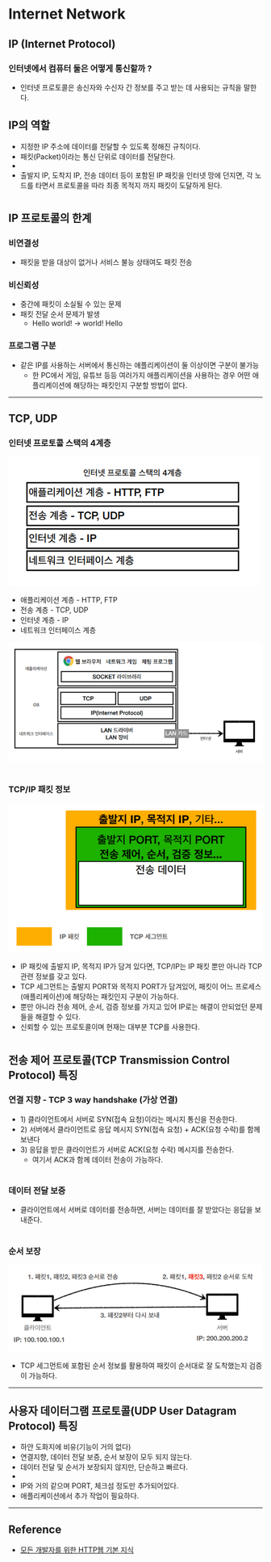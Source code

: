 # Internet Network

## IP (Internet Protocol)

### 인터넷에서 컴퓨터 둘은 어떻게 통신할까 ?

- 인터넷 프로토콜은 송신자와 수신자 간 정보를 주고 받는 데 사용되는 규칙을 말한다.

## IP의 역할

- 지정한 IP 주소에 데이터를 전달할 수 있도록 정해진 규칙이다.
- 패킷(Packet)이라는 통신 단위로 데이터를 전달한다.
- 
- 출발지 IP, 도착지 IP, 전송 데이터 등이 포함된 IP 패킷을 인터넷 망에 던지면, 각 노드를 타면서 프로토콜을 따라 최종 목적지 까지 패킷이 도달하게 된다.

#

## IP 프로토콜의 한계

### 비연결성

- 패킷을 받을 대상이 없거나 서비스 불능 상태여도 패킷 전송

### 비신뢰성

- 중간에 패킷이 소실될 수 있는 문제
- 패킷 전달 순서 문제가 발생
  - Hello world! -> world! Hello

### 프로그램 구분

- 같은 IP를 사용하는 서버에서 통신하는 애플리케이션이 둘 이상이면 구분이 불가능
  - 한 PC에서 게임, 유튜브 등등 여러가지 애플리케이션을 사용하는 경우 어떤 애플리케이션에 해당하는 패킷인지 구분할 방법이 없다.

---

## TCP, UDP

### 인터넷 프로토콜 스택의 4계층

![](img/internet_network_02.PNG)

- 애플리케이션 계층 - HTTP, FTP
- 전송 계층 - TCP, UDP
- 인터넷 계층 - IP
- 네트워크 인터페이스 계층

![](img/internet_network_01.PNG)

#

### TCP/IP 패킷 정보

![](img/internet_network_03.PNG)

- IP 패킷에 출발지 IP, 목적지 IP가 담겨 있다면, TCP/IP는 IP 패킷 뿐만 아니라 TCP 관련 정보를 갖고 있다.
- TCP 세그먼트는 출발지 PORT와 목적지 PORT가 담겨있어, 패킷이 어느 프로세스(애플리케이션)에 해당하는 패킷인지 구분이 가능하다.
- 뿐만 아니라 전송 제어, 순서, 검증 정보를 가지고 있어 IP로는 해결이 안되었던 문제들을 해결할 수 있다.
- 신뢰할 수 있는 프로토콜이며 현재는 대부분 TCP를 사용한다.

#

## 전송 제어 프로토콜(TCP Transmission Control Protocol) 특징

### 연결 지향 - TCP 3 way handshake (가상 연결)

- 1\) 클라이언트에서 서버로 SYN(접속 요청)이라는 메시지 통신을 전송한다.
- 2\) 서버에서 클라이언트로 응답 메시지 SYN(접속 요청) + ACK(요청 수락)를 함께 보낸다
- 3\) 응답을 받은 클라이언트가 서버로 ACK(요청 수락) 메시지를 전송한다.
  - 여기서 ACK과 함께 데이터 전송이 가능하다.

#

### 데이터 전달 보증

- 클라이언트에서 서버로 데이터를 전송하면, 서버는 데이터를 잘 받았다는 응답을 보내준다.

#

### 순서 보장

![](img/internet_network_04.PNG)

- TCP 세그먼트에 포함된 순서 정보를 활용하여 패킷이 순서대로 잘 도착했는지 검증이 가능하다.

---

## 사용자 데이터그램 프로토콜(UDP User Datagram Protocol) 특징

- 하얀 도화지에 비유(기능이 거의 없다)
- 연결지향, 데이터 전달 보증, 순서 보장이 모두 되지 않는다.
- 데이터 전달 및 순서가 보장되지 않지만, 단순하고 빠르다.
- 
- IP와 거의 같으며 PORT, 체크섬 정도만 추가되어있다.
- 애플리케이션에서 추가 작업이 필요하다.

---

## Reference

- [모든 개발자를 위한 HTTP웹 기본 지식](https://www.inflearn.com/course/http-%EC%9B%B9-%EB%84%A4%ED%8A%B8%EC%9B%8C%ED%81%AC/dashboard)

